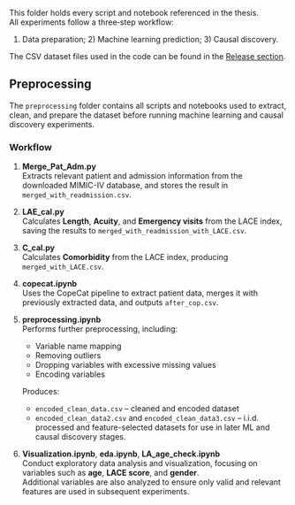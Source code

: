 This folder holds every script and notebook referenced in the thesis.  
All experiments follow a three‑step workflow:  
1) Data preparation; 2) Machine learning prediction; 3) Causal discovery.

The CSV dataset files used in the code can be found in the [Release section](https://github.com/yuyangtao11/Yuyang-Tao-Degree-Project/releases/tag/Dataset).  
## Preprocessing

The `preprocessing` folder contains all scripts and notebooks used to extract, clean, and prepare the dataset before running machine learning and causal discovery experiments.

### Workflow
1. **Merge_Pat_Adm.py**  
   Extracts relevant patient and admission information from the downloaded MIMIC-IV database, and stores the result in `merged_with_readmission.csv`.

2. **LAE_cal.py**  
   Calculates **Length**, **Acuity**, and **Emergency visits** from the LACE index, saving the results to `merged_with_readmission_with_LACE.csv`.

3. **C_cal.py**  
   Calculates **Comorbidity** from the LACE index, producing `merged_with_LACE.csv`.

4. **copecat.ipynb**  
   Uses the CopeCat pipeline to extract patient data, merges it with previously extracted data, and outputs `after_cop.csv`.

5. **preprocessing.ipynb**  
   Performs further preprocessing, including:
   - Variable name mapping  
   - Removing outliers  
   - Dropping variables with excessive missing values  
   - Encoding variables  

   Produces:
   - `encoded_clean_data.csv` – cleaned and encoded dataset  
   - `encoded_clean_data2.csv` and `encoded_clean_data3.csv` – i.i.d. processed and feature-selected datasets for use in later ML and causal discovery stages.

6. **Visualization.ipynb**, **eda.ipynb**, **LA_age_check.ipynb**  
   Conduct exploratory data analysis and visualization, focusing on variables such as **age**, **LACE score**, and **gender**.  
   Additional variables are also analyzed to ensure only valid and relevant features are used in subsequent experiments.

